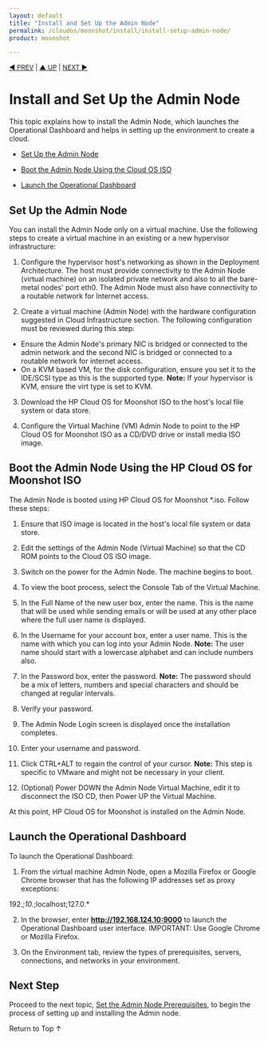 ```yaml
---
layout: default
title: "Install and Set Up the Admin Node"
permalink: /cloudos/moonshot/install/install-setup-admin-node/
product: moonshot

---
```



<script> 
 
function PageRefresh { 
onLoad="window.refresh" 
} 
 
PageRefresh();

</script>


<p style="font-size: small;"> <a href="/cloudos/moonshot/install/before-you-install/">&#9664; PREV</a> | <a href="/cloudos/moonshot/install/">&#9650; UP</a> | <a href="/cloudos/moonshot/install/admin-node-prerequisites/">NEXT &#9654;</a> </p>

# Install and Set Up the Admin Node

This topic explains how to install the Admin Node, which launches the Operational Dashboard and helps in setting up the environment to create a cloud. 

* [Set Up the Admin Node](#set-up-the-admin-node)

* [Boot the Admin Node Using the Cloud OS ISO](#boot-the-admin-node-using-the-cloud-iso)

* [Launch the Operational Dashboard](#launch-the-operational-dashboard)

## Set Up the Admin Node

You can install the Admin Node only on a virtual machine. Use the following steps to create a virtual machine in an existing or a new hypervisor 
infrastructure:
 
1.	Configure the hypervisor host's networking as shown in the Deployment Architecture. The host must provide connectivity to the Admin Node (virtual machine) on an isolated private network and also to all the bare-metal nodes' port eth0. The Admin Node must also have connectivity to a routable network for Internet access. 

2.	Create a virtual machine (Admin Node) with the hardware configuration suggested in Cloud Infrastructure section. The following configuration must be reviewed during this step: 
 * Ensure the Admin Node's primary NIC is bridged or connected to the admin network and the second NIC is bridged or connected to a routable network for internet access. 
 * On a KVM based VM, for the disk configuration, ensure you set it to the IDE/SCSI type as this is the supported type.  **Note:** If your hypervisor is KVM, ensure the virt type is set to KVM. 

3. Download the HP Cloud OS for Moonshot ISO to the host's local file system or data store. 

4. Configure the Virtual Machine (VM) Admin Node to point to the HP Cloud OS for Moonshot ISO as a CD/DVD drive or install media ISO image. 

## Boot the Admin Node Using the HP Cloud OS for Moonshot ISO

The Admin Node is booted using HP Cloud OS for Moonshot *.iso.  Follow these steps:

1.	Ensure that ISO image is located in the host's local file system or data store.

2.	Edit the settings of the Admin Node (Virtual Machine) so that the CD ROM points to the Cloud OS ISO image.

3.	Switch on the power for the Admin Node.  The machine begins to boot.

4.	To view the boot process, select the Console Tab of the Virtual Machine.

5.	In the Full Name of the new user box, enter the name. This is the name that will be used while sending emails or will be used at any other place where the full user name is displayed. 

6.	In the Username for your account box, enter a user name. This is the name with which you can log into your Admin Node. **Note:** The user name should start with a lowercase alphabet and can include numbers also.  

7.	In the Password box, enter the password. **Note:** The password should be a mix of letters, numbers and special characters and should be changed at regular intervals.

8.	Verify your password.

9. The Admin Node Login screen is displayed once the installation completes.

9.	Enter your username and password.

10.	Click CTRL+ALT to regain the control of your cursor.  **Note:** This step is specific to VMware and might not be necessary in your client. 

11.	(Optional) Power DOWN the Admin Node Virtual Machine, edit it to disconnect the ISO CD, then Power UP the Virtual Machine.

At this point, HP Cloud OS for Moonshot is installed on the Admin Node. 


## Launch the Operational Dashboard

To launch the Operational Dashboard:

1. From the virtual machine Admin Node, open a Mozilla Firefox or Google Chrome browser that has the following IP addresses set as proxy exceptions:
  
  192.*;10.*;localhost;127.0.*

2. In the browser, enter **http://192.168.124.10:9000** to launch the Operational Dashboard user interface. 
IMPORTANT: Use Google Chrome or Mozilla Firefox.

3. On the Environment tab, review the types of prerequisites, servers, connections, and networks in your environment.

## Next Step

Proceed to the next topic, [Set the Admin Node Prerequisites](/cloudos/moonshot/install/admin-node-prerequisites/), to begin the process of setting up and installing the Admin node.  

<a href="#top" style="padding:14px 0px 14px 0px; text-decoration: none;"> Return to Top &#8593; </a>

